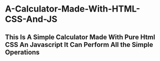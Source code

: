 # A-Calculator-Made-With-HTML-CSS-And-JS
## This Is A Simple Calculator Made With Pure Html CSS An Javascript It Can Perform  All the Simple Operations
